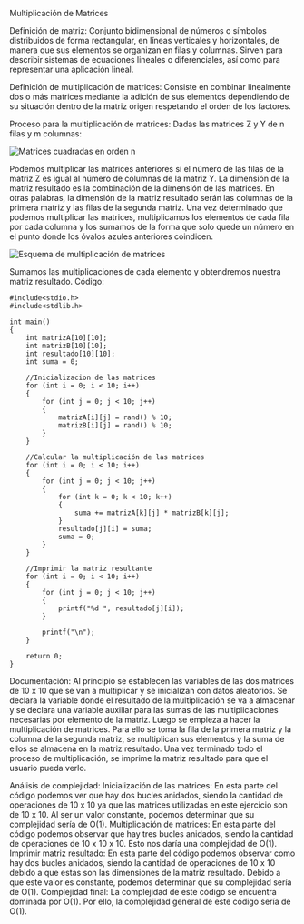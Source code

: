 Multiplicación de Matrices

Definición de matriz:
Conjunto bidimensional de números o símbolos distribuidos de forma rectangular, en líneas verticales y horizontales, de manera que sus elementos se organizan en filas y columnas. Sirven para describir sistemas de ecuaciones lineales o diferenciales, así como para representar una aplicación lineal.

Definición de multiplicación de matrices:
Consiste en combinar linealmente dos o más matrices mediante la adición de sus elementos dependiendo de su situación dentro de la matriz origen respetando el orden de los factores.

Proceso para la multiplicación de matrices:
Dadas las matrices Z y Y de n filas y m columnas:

![Matrices cuadradas en orden n](https://economipedia.com/wp-content/uploads/Captura-de-pantalla-2019-10-10-a-les-15.03.40.png)

Podemos multiplicar las matrices anteriores si el número de las filas de la matriz Z es igual al número de columnas de la matriz Y.
La dimensión de la matriz resultado es la combinación de la dimensión de las matrices. En otras palabras, la dimensión de la matriz resultado serán las columnas de la primera matriz y las filas de la segunda matriz.
Una vez determinado que podemos multiplicar las matrices, multiplicamos los elementos de cada fila por cada columna y los sumamos de la forma que solo quede un número en el punto donde los óvalos azules anteriores coindicen.

![Esquema de multiplicación de matrices](https://economipedia.com/wp-content/uploads/Captura-de-pantalla-2019-10-10-a-les-15.19.33.png)

Sumamos las multiplicaciones de cada elemento y obtendremos nuestra matriz resultado.
Código:
```
#include<stdio.h>
#include<stdlib.h>

int main()
{
	int matrizA[10][10];
	int matrizB[10][10];
	int resultado[10][10];
	int suma = 0;

	//Inicializacion de las matrices
	for (int i = 0; i < 10; i++)
	{
		for (int j = 0; j < 10; j++)
		{
			matrizA[i][j] = rand() % 10;
			matrizB[i][j] = rand() % 10;
		}
	}

	//Calcular la multiplicación de las matrices
	for (int i = 0; i < 10; i++)
	{
		for (int j = 0; j < 10; j++)
		{
			for (int k = 0; k < 10; k++)
			{
				suma += matrizA[k][j] * matrizB[k][j];
			}
			resultado[j][i] = suma;
			suma = 0;
		}
	}

	//Imprimir la matriz resultante
	for (int i = 0; i < 10; i++)
	{
		for (int j = 0; j < 10; j++)
		{
			printf("%d ", resultado[j][i]);
		}

		printf("\n");
	}

	return 0;
}
```
Documentación:
Al principio se establecen las variables de las dos matrices de 10 x 10 que se van a multiplicar y se inicializan con datos aleatorios. Se declara la variable donde el resultado de la multiplicación se va a almacenar y se declara una variable auxiliar para las sumas de las multiplicaciones necesarias por elemento de la matriz. Luego se empieza a hacer la multiplicación de matrices. Para ello se toma la fila de la primera matriz y la columna de la segunda matriz, se multiplican sus elementos y la suma de ellos se almacena en la matriz resultado. Una vez terminado todo el proceso de multiplicación, se imprime la matriz resultado para que el usuario pueda verlo.

Análisis de complejidad:
Inicialización de las matrices:
En esta parte del código podemos ver que hay dos bucles anidados, siendo la cantidad de operaciones de 10 x 10 ya que las matrices utilizadas en este ejercicio son de 10 x 10.
Al ser un valor constante, podemos determinar que su complejidad sería de O(1).
Multiplicación de matrices:
En esta parte del código podemos observar que hay tres bucles anidados, siendo la cantidad de operaciones de 10 x 10 x 10.
Esto nos daría una complejidad de O(1).
Imprimir matriz resultado:
En esta parte del código podemos observar como hay dos bucles anidados, siendo la cantidad de operaciones de 10 x 10 debido a que estas son las dimensiones de la matriz resultado.
Debido a que este valor es constante, podemos determinar que su complejidad sería de O(1).
Complejidad final:
La complejidad de este código se encuentra dominada por O(1). Por ello, la complejidad general de este código sería de O(1).
